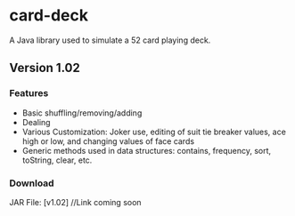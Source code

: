 # card-deck
A Java library used to simulate a 52 card playing deck. 
## Version 1.02
### Features
  - Basic shuffling/removing/adding
  - Dealing
  - Various Customization: Joker use, editing of suit tie breaker values, ace high or low, and changing values of face cards
  - Generic methods used in data structures: contains, frequency, sort, toString, clear, etc. 
### Download
JAR File: [v1.02] //Link coming soon
